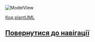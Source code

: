 ![ModelView](http://www.plantuml.com/plantuml/proxy?idx=0&src=https://raw.githubusercontent.com/teramont/databaseQuestioning/master/Information/Diagrams/ERM/ERM.pu)


[Код plantUML](#)
## [Повернутися до навігації](https://github.com/teramont/databaseQuestioning/blob/master/Information/Diagrams/ERM/ERM.pu)
